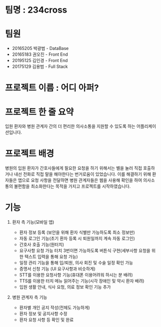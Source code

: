 # 팀명 : 234cross

# 팀원
 - 20165205 박광범 - DataBase
 - 20165183 권오진 - Front End
 - 20195125 김인경 - Front End
 - 20175129 김용범 - Full Stack

# 프로젝트 이름 : 어디 아퍼?

# 프로젝트 한 줄 요약
입원 환자와 병원 관계자 간의 더 편리한 의사소통을 지원할 수 있도록 하는 어플리케이션입니다.

# 프로젝트 배경
병원의 입원 환자가 간호사들에게 필요한 요청을 하기 위해서는 벨을 눌러 직접 호출하거나 내선 전화로 직접 말을 해야한다는 번거로움이 있었습니다.
이를 해결하기 위해 환자들은 앱으로 요청 사항을 전달하면 병원 관계자들은 웹을 사용해 확인을 하여 의사소통의 불편함을 최소화한다는 목적을 가지고 프로젝트를 시작하였습니다.

# 기능
1. 환자 측 기능(모바일 앱)
   - 환자 정보 등록 (보안을 위해 환자 식별만 가능하도록 최소 정보만)
   - 자동 로그인 기능(초기 환자 등록 시 퇴원일까지 계속 자동 로그인)
   - 간호사 호출 기능(원터치)
   - 요구사항 요청 가능 터치 3번이면 가능하도록 버튼식 구현(세부사항 요청을 위한 텍스트 입력을 통해 요청 가능)
   - 일정 관리 기능을 통해 입/퇴원, 의사 회진 및 수술 일정 확인 가능
   - 증명서 신청 기능 (UI 요구사항과 비슷하게)
   - STT를 이용한 요청사항 기능(휴대폰 이용어려워 하시는 분 배려)
   - TTS를 이용한 터치 메뉴 읽어주는 기능(시각 장애인 및 약시 환자 배려)
   - 입원 생활 안내, 식사 요청, 의료 정보 확인 기능 추가
   
2. 병원 관계자 측 기능
   - 환자별 개인 공지 작성(전체도 가능하게)
   - 환자 정보 및 공지사항 수정
   - 환자 요청 사항 등 확인 및 완료
